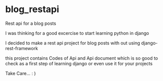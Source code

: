 # blog_restapi
Rest api for a blog posts

I was thinking for a good excercise to start learning python in django

I decided to make a rest api project for blog posts with out using django-rest-framework

this project contains Codes of Api and Api document which is so good to check as a first step of learning django or even use it for your projects 

Take Care... : )
